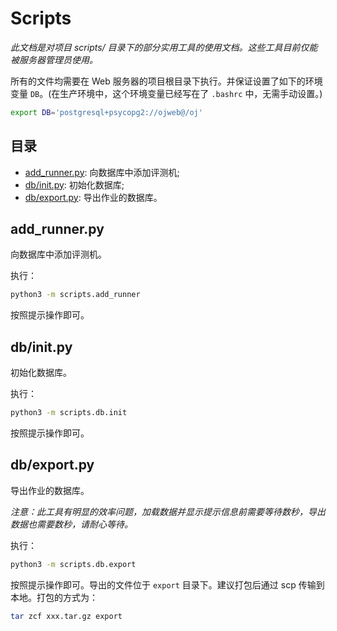 # Scripts

*此文档是对项目 scripts/ 目录下的部分实用工具的使用文档。这些工具目前仅能被服务器管理员使用。*

所有的文件均需要在 Web 服务器的项目根目录下执行。并保证设置了如下的环境变量 `DB`。(在生产环境中，这个环境变量已经写在了 `.bashrc` 中，无需手动设置。)

```sh
export DB='postgresql+psycopg2://ojweb@/oj'
```

## 目录

- [add_runner.py](#add_runnerpy): 向数据库中添加评测机;
- [db/init.py](#dbinitpy): 初始化数据库;
- [db/export.py](#dbexportpy): 导出作业的数据库。

## add_runner.py

向数据库中添加评测机。

执行：

```sh
python3 -m scripts.add_runner
```

按照提示操作即可。

## db/init.py

初始化数据库。

执行：

```sh
python3 -m scripts.db.init
```

按照提示操作即可。

## db/export.py

导出作业的数据库。

*注意：此工具有明显的效率问题，加载数据并显示提示信息前需要等待数秒，导出数据也需要数秒，请耐心等待。*

执行：

```sh
python3 -m scripts.db.export
```

按照提示操作即可。导出的文件位于 `export` 目录下。建议打包后通过 scp 传输到本地。打包的方式为：

```sh
tar zcf xxx.tar.gz export
```
